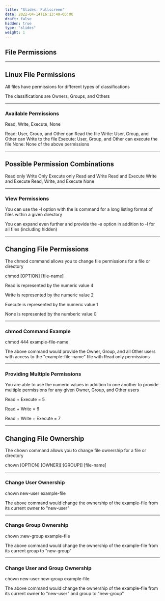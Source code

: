 ```yaml
---
title: "Slides: Fullscreen"
date: 2022-04-14T16:13:40-05:00
draft: false
hidden: true
type: "slides"
weight: 1
---
```


## File Permissions

---

## Linux File Permissions

All files have permissions for different types of classifications

The classifications are Owners, Groups, and Others
___

### Available Permissions

Read, Write, Execute, None

Read: User, Group, and Other can Read the file
Write: User, Group, and Other can Write to the file
Execute: User, Group, and Other can execute the file
None: None of the above permissions

___

## Possible Permission Combinations

Read only
Write Only
Execute only
Read and Write
Read and Execute
Write and Execute
Read, Write, and Execute
None
___

### View Permissions

You can use the -l option with the ls command for a long listing format of files within a given directory

You can expand even further and provide the -a option in addition to -l for all files (including hidden)

---

## Changing File Permissions

The chmod command allows you to change file permissions for a file or directory

chmod [OPTION] [file-name]

Read is represented by the numeric value 4

Write is represented by the numeric value 2

Execute is represented by the numeric value 1

None is represented by the numberic value 0

___

### chmod Command Example

chmod 444 example-file-name

The above command would provide the Owner, Group, and all Other users with access to the "example-file-name" file with Read only permissions
___

### Providing Multiple Permissions

You are able to use the numeric values in addition to one another to provide multiple permissions for any given Owner, Group, and Other users

Read + Execute = 5

Read + Write = 6

Read + Write + Execute = 7

---

## Changing File Ownership

The chown command allows you to change file ownership for a file or directory

chown [OPTION] [OWNER][:[GROUP]] [file-name]

___

### Change User Ownership

chown new-user example-file

The above command would change the ownership of the example-file from its current owner to "new-user"

___

### Change Group Ownership

chown :new-group example-file

The above command would change the ownership of the example-file from its current group to "new-group"

___

### Change User and Group Ownership

chown new-user:new-group example-file

The above command would change the ownership of the example-file from its current owner to "new-user" and group to "new-group"